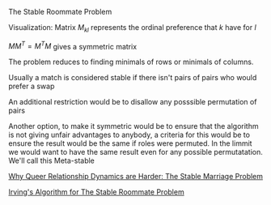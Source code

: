 The Stable Roommate Problem

Visualization: Matrix $\displaystyle M_{kl}$ represents the ordinal preference that $\displaystyle k$ have for $\displaystyle l$

$\displaystyle MM^{T} =M^{T} M$ gives a symmetric matrix

The problem reduces to finding minimals of rows or minimals of columns. 

Usually a match is considered stable if there isn't pairs of pairs who would prefer a swap

An additional restriction would be to disallow any posssible permutation of pairs

Another option, to make it symmetric would be to ensure that the algorithm is not giving unfair advantages to anybody, a criteria for this would be to ensure the result would be the same if roles were permuted. In the limmit we would want to have the same result even for any possible permutatation. We'll call this Meta-stable



[Why Queer Relationship Dynamics are Harder: The Stable Marriage Problem](https://www.youtube.com/watch?v=\_6I9u2RVYLA)

[Irving's Algorithm for The Stable Roommate Problem](https://www.youtube.com/watch?v=DuDvDrAXXbk)